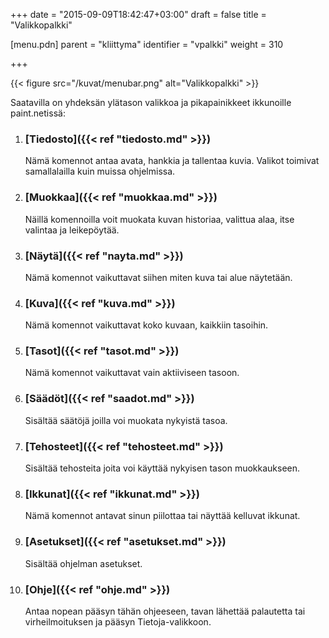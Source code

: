 +++
date = "2015-09-09T18:42:47+03:00"
draft = false
title = "Valikkopalkki"

[menu.pdn]
	parent = "kliittyma"
	identifier = "vpalkki"
	weight = 310

+++

{{< figure src="/kuvat/menubar.png" alt="Valikkopalkki" >}}

Saatavilla on yhdeksän ylätason valikkoa ja pikapainikkeet ikkunoille paint.netissä:

1.	### [Tiedosto]({{< ref "tiedosto.md" >}})

	Nämä komennot antaa avata, hankkia ja tallentaa kuvia. Valikot toimivat samallalailla kuin muissa ohjelmissa.
	
1.	### [Muokkaa]({{< ref "muokkaa.md" >}})

	Näillä komennoilla voit muokata kuvan historiaa, valittua alaa, itse valintaa ja leikepöytää.

1.	### [Näytä]({{< ref "nayta.md" >}})

	Nämä komennot vaikuttavat siihen miten kuva tai alue näytetään.
	
1.	### [Kuva]({{< ref "kuva.md" >}})

	Nämä komennot vaikuttavat koko kuvaan, kaikkiin tasoihin.
	
1.	### [Tasot]({{< ref "tasot.md" >}})

	Nämä komennot vaikuttavat vain aktiiviseen tasoon.
	
1.	### [Säädöt]({{< ref "saadot.md" >}})

	Sisältää säätöjä joilla voi muokata nykyistä tasoa.
	
1.	### [Tehosteet]({{< ref "tehosteet.md" >}})

	Sisältää tehosteita joita voi käyttää nykyisen tason muokkaukseen.
	
1.	### [Ikkunat]({{< ref "ikkunat.md" >}})

	Nämä komennot antavat sinun piilottaa tai näyttää kelluvat ikkunat.
	
1.	### [Asetukset]({{< ref "asetukset.md" >}})

	Sisältää ohjelman asetukset.
			
1.	### [Ohje]({{< ref "ohje.md" >}})

	Antaa nopean pääsyn tähän ohjeeseen, tavan lähettää palautetta tai virheilmoituksen ja pääsyn Tietoja-valikkoon.
